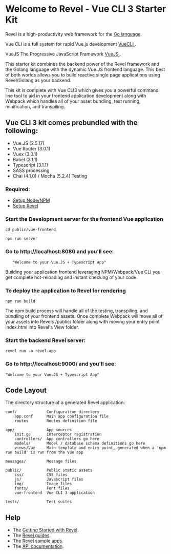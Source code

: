 # Welcome to Revel - Vue CLI 3 Starter Kit

Revel is a high-productivity web framework for the [Go language](http://www.golang.org/).

Vue CLI is a full system for rapid Vue.js development [VueCLI ](https://cli.vuejs.org/).

VueJS The Progressive JavaScript Framework [VueJS ](https://vuejs.org/).

This starter kit combines the backend power of the Revel framework and the Golang language with the dynamic Vue.JS frontend language. This best of both worlds allows you to build reactive single page applications using Revel/Golang as your backend.

This kit is complete with Vue CLI3 which gives you a powerful command line tool to aid in your frontend application development along with Webpack which handles all of your asset bundling, test running, minification, and transpiling.

## Vue CLI 3 kit comes prebundled with the following:

* Vue.JS  (2.5.17)
* Vue Router (3.0.1)
* Vuex (3.0.1)
* Babel (3.1.1)
* Typescript (3.1.1)
* SASS processing
* Chai (4.1.0) / Mocha (5.2.4) Testing

### Required:

* [Setup Node/NPM](https://www.npmjs.com/get-npm)
* [Setup Revel](https://revel.github.io/tutorial/gettingstarted.html)

### Start the Development server for the frontend Vue application

    cd public/vue-frontend

    npm run server

### Go to http://localhost:8080 and you'll see:
       
       "Welcome to your Vue.JS + Typescript App"

Building your application frontend leveraging NPM/Webpack/Vue CLI you get complete hot-reloading and instant checking of your code.

### To deploy the application to Revel for rendering

    npm run build

The npm build process will handle all of the testing, transpiling, and bundling of your frontend assets. Once complete Webpack will move all of your assets into Revels /public/ folder along with moving your entry point index.html into Revel's View folder.


### Start the backend Revel server:

    revel run -a revel-app

### Go to http://localhost:9000/ and you'll see:

    "Welcome to your Vue.JS + Typescript App"

## Code Layout

The directory structure of a generated Revel application:

    conf/             Configuration directory
        app.conf      Main app configuration file
        routes        Routes definition file

    app/              App sources
        init.go       Interceptor registration
        controllers/  App controllers go here
        models/       Model / database schema definitions go here  
        views/Vue     Main template and entry point, generated when a 'npm run build' is run from the Vue app

    messages/         Message files

    public/           Public static assets
        css/          CSS files
        js/           Javascript files
        img/          Image files
        fonts/        Font files
        vue-frontend  Vue CLI 3 application

    tests/            Test suites


## Help

* The [Getting Started with Revel](http://revel.github.io/tutorial/gettingstarted.html).
* The [Revel guides](http://revel.github.io/manual/index.html).
* The [Revel sample apps](http://revel.github.io/examples/index.html).
* The [API documentation](https://godoc.org/github.com/revel/revel).

